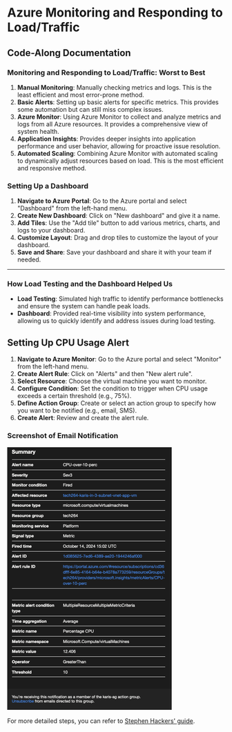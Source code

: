 # Azure Monitoring and Responding to Load/Traffic

## Code-Along Documentation

### Monitoring and Responding to Load/Traffic: Worst to Best

1. **Manual Monitoring**: Manually checking metrics and logs. This is the least efficient and most error-prone method.
2. **Basic Alerts**: Setting up basic alerts for specific metrics. This provides some automation but can still miss complex issues.
3. **Azure Monitor**: Using Azure Monitor to collect and analyze metrics and logs from all Azure resources. It provides a comprehensive view of system health.
4. **Application Insights**: Provides deeper insights into application performance and user behavior, allowing for proactive issue resolution.
5. **Automated Scaling**: Combining Azure Monitor with automated scaling to dynamically adjust resources based on load. This is the most efficient and responsive method.

### Setting Up a Dashboard

1. **Navigate to Azure Portal**: Go to the Azure portal and select "Dashboard" from the left-hand menu.
2. **Create New Dashboard**: Click on "New dashboard" and give it a name.
3. **Add Tiles**: Use the "Add tile" button to add various metrics, charts, and logs to your dashboard.
4. **Customize Layout**: Drag and drop tiles to customize the layout of your dashboard.
5. **Save and Share**: Save your dashboard and share it with your team if needed.

---

### How Load Testing and the Dashboard Helped Us

- **Load Testing**: Simulated high traffic to identify performance bottlenecks and ensure the system can handle peak loads.
- **Dashboard**: Provided real-time visibility into system performance, allowing us to quickly identify and address issues during load testing.

## Setting Up CPU Usage Alert

1. **Navigate to Azure Monitor**: Go to the Azure portal and select "Monitor" from the left-hand menu.
2. **Create Alert Rule**: Click on "Alerts" and then "New alert rule".
3. **Select Resource**: Choose the virtual machine you want to monitor.
4. **Configure Condition**: Set the condition to trigger when CPU usage exceeds a certain threshold (e.g., 75%).
5. **Define Action Group**: Create or select an action group to specify how you want to be notified (e.g., email, SMS).
6. **Create Alert**: Review and create the alert rule.

### Screenshot of Email Notification

![CPU Usage Alert Email](<../images/tech264 - Alerting email.png>)

For more detailed steps, you can refer to [Stephen Hackers' guide](https://www.stephenhackers.co.uk/azure-monitoring-alert-on-virtual-machine-cpu-usage/).
